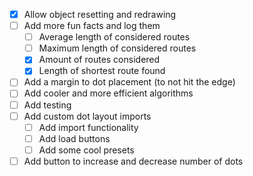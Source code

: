 - [x] Allow object resetting and redrawing
- [ ] Add more fun facts and log them
    - [ ] Average length of considered routes
    - [ ] Maximum length of considered routes
    - [x] Amount of routes considered
    - [x] Length of shortest route found
- [ ] Add a margin to dot placement (to not hit the edge)
- [ ] Add cooler and more efficient algorithms
- [ ] Add testing
- [ ] Add custom dot layout imports
    - [ ] Add import functionality
    - [ ] Add load buttons
    - [ ] Add some cool presets
- [ ] Add button to increase and decrease number of dots
